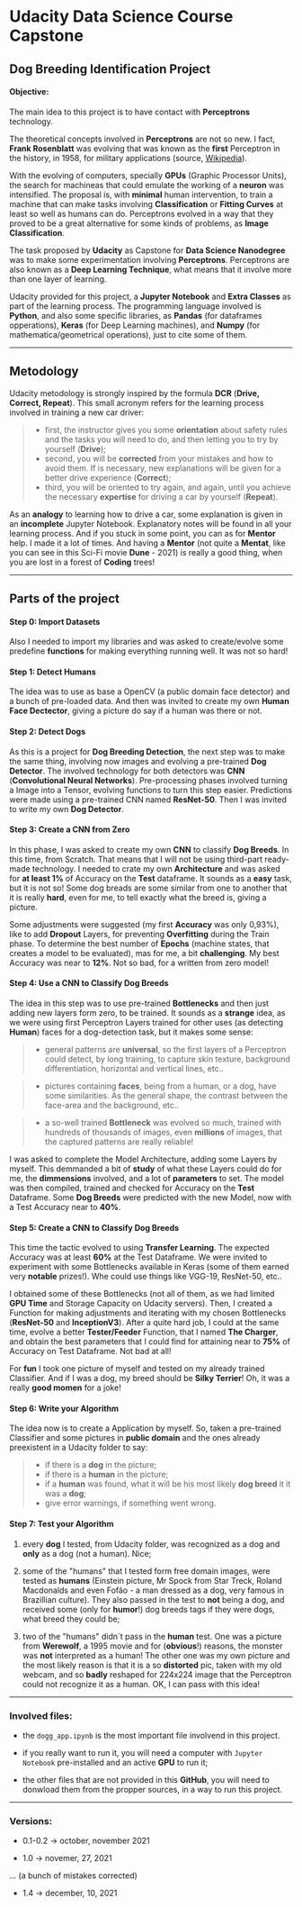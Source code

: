 # Udacity Data Science Course Capstone

## Dog Breeding Identification Project

#### Objective:

The main idea to this project is to have contact with **Perceptrons** technology.

The theoretical concepts involved in **Perceptrons** are not so new. I fact, **Frank Rosenblatt** was evolving that was known as the **first** Perceptron in the history, in 1958, for military applications (source, [Wikipedia](https://en.wikipedia.org/wiki/Perceptron)).

With the evolving of computers, specially **GPUs** (Graphic Processor Units), the search for machineas that could emulate the working of a **neuron** was intensified. The proposal is, with **minimal** human intervention, to train a machine that can make tasks involving **Classification** or **Fitting Curves** at least so well as humans can do. Perceptrons evolved in a way that they proved to be a great alternative for some kinds of problems, as **Image Classification**.

The task proposed by **Udacity** as Capstone for **Data Science Nanodegree** was to make some experimentation involving **Perceptrons**. Perceptrons are also known as a **Deep Learning Technique**, what means that it involve more than one layer of learning.

Udacity provided for this project, a **Jupyter Notebook** and **Extra Classes** as part of the learning process. The programming language involved is **Python**, and also some specific libraries, as **Pandas** (for dataframes opperations), **Keras** (for Deep Learning machines), and **Numpy** (for mathematica/geometrical operations), just to cite some of them.

---

## Metodology

Udacity metodology is strongly inspired by the formula **DCR** (**Drive, Correct, Repeat**). This small acronym refers for the learning process involved in training a new car driver:

> - first, the instructor gives you some **orientation** about safety rules and the tasks you will need to do, and then letting you to try by yourself (**Drive**);
> - second, you will be **corrected** from your mistakes and how to avoid them. If is necessary, new explanations will be given for a better drive experience (**Correct**);
> - third, you will be oriented to try again, and again, until you achieve the necessary **expertise** for driving a car by yourself (**Repeat**).

As an **analogy** to learning how to drive a car, some explanation is given in an **incomplete** Jupyter Notebook. Explanatory notes will be found in all your learning process. And if you stuck in some point, you can as for **Mentor** help. I made it a lot of times. And having a **Mentor** (not quite a **Mentat**, like you can see in this Sci-Fi movie **Dune** - 2021) is really a good thing, when you are lost in a forest of **Coding** trees!

---

## Parts of the project

#### Step 0: Import Datasets

Also I needed to import my libraries and was asked to create/evolve some predefine **functions** for making everything running well. It was not so hard!

#### Step 1: Detect Humans

The idea was to use as base a OpenCV (a public domain face detector) and a bunch of pre-loaded data. And then was invited to create my own **Human Face Dectector**, giving a picture do say if a human was there or not.

#### Step 2: Detect Dogs

As this is a project for **Dog Breeding Detection**, the next step was to make the same thing, involving now images and evolving a pre-trained **Dog Detector**. The involved technology for both detectors was **CNN** (**Convolutional Neural Networks**). Pre-processing phases involved turning a Image into a Tensor, evolving functions to turn this step easier. Predictions were made using a pre-trained CNN named **ResNet-50**. Then I was invited to write my own **Dog Detector**.

#### Step 3: Create a CNN from Zero

In this phase, I was asked to create my own **CNN** to classify **Dog Breeds**. In this time, from Scratch. That means that I will not be using third-part ready-made technology. I needed to crate my own **Architecture** and was asked for **at least 1%** of Accuracy on the **Test** dataframe. It sounds as a **easy** task, but it is not so! Some dog breads are some similar from one to another that it is really **hard**, even for me, to tell exactly what the breed is, giving a picture.

Some adjustments were suggested (my first **Accuracy** was only 0,93%), like to add **Dropout** Layers, for preventing **Overfitting** during the Train phase. To determine the best number of **Epochs** (machine states, that creates a model to be evaluated), mas for me, a bit **challenging**. My best Accuracy was near to **12%**. Not so bad, for a written from zero model!

#### Step 4: Use a CNN to Classify Dog Breeds

The idea in this step was to use pre-trained **Bottlenecks** and then just adding new layers form zero, to be trained. It sounds as a **strange** idea, as we were using first Perceptron Layers trained for other uses (as detecting **Human**) faces for a dog-detection task, but it makes some sense:

>- general patterns are **universal**, so the first layers of a Perceptron could detect, by long training, to capture skin texture, background differentiation, horizontal and vertical lines, etc..

>- pictures containing **faces**, being from a human, or a dog, have some similarities. As the general shape, the contrast between the face-area and the background, etc..

>- a so-well trained **Bottleneck** was evolved so much, trained with hundreds of thousands of images, even **millions** of images, that the captured patterns are really reliable!

I was asked to complete the Model Architecture, adding some Layers by myself. This demmanded a bit of **study** of what these Layers could do for me, the **dimmensions** involved, and a lot of **parameters** to set. The model was then compiled, trained and checked for Accuracy on the **Test** Dataframe. Some **Dog Breeds** were predicted with the new Model, now with a Test Accuracy near to **40%**.

#### Step 5: Create a CNN to Classify Dog Breeds

This time the tactic evolved to using **Transfer Learning**. The expected Accuracy was at least **60%** at the Test Dataframe. We were invited to experiment with some Bottlenecks available in Keras (some of them earned very **notable** prizes!). Whe could use things like VGG-19, ResNet-50, etc..

I obtained some of these Bottlenecks (not all of them, as we had limited **GPU Time** and Storage Capacity on Udacity servers). Then, I created a Function for making adjustments and iterating with my chosen Bottlenecks (**ResNet-50** and **InceptionV3**). After a quite hard job, I could at the same time, evolve a better **Tester/Feeder** Function, that I named **The Charger**, and obtain the best parameters that I could find for attaining near to **75%** of Accuracy on Test Dataframe. Not bad at all!

For **fun** I took one picture of myself and tested on my already trained Classifier. And if I was a dog, my breed should be **Silky Terrier**! Oh, it was a really **good momen** for a joke!

#### Step 6: Write your Algorithm

The idea now is to create a Application by myself. So, taken a pre-trained Classifier and some pictures in **public domain** and the ones already preexistent in a Udacity folder to say:

>- if there is a **dog** in the picture;
>- if there is a **human** in the picture;
>- if a **human** was found, what it will be his most likely **dog breed** it it was a **dog**;
>- give error warnings, if something went wrong.

#### Step 7: Test your Algorithm

1. every **dog** I tested, from Udacity folder, was recognized as a dog and **only** as a dog (not a human). Nice;

2. some of the "humans" that I tested form free domain images, were tested as **humans** (Einstein picture, Mr Spock from Star Treck, Roland Macdonalds and even Fofão - a man dressed as a dog, very famous in Brazillian culture). They also passed in the test to **not** being a dog, and received some (only for **humor**!) dog breeds tags if they were dogs, what breed they could be;

3. two of the "humans" didn´t pass in the **human** test. One was a picture from **Werewolf**, a 1995 movie and for (**obvious**!) reasons, the monster was **not** interpreted as a human! The other one was my own picture and the most likely reason is that it is a so **distorted** pic, taken with my old webcam, and so **badly** reshaped for 224x224 image that the Perceptron could not recognize it as a human. OK, I can pass with this idea!  

---

### Involved files:

- the `dogg_app.ipynb` is the most important file involvend in this project.

- if you really want to run it, you will need a computer with `Jupyter Notebook` pre-installed and an active **GPU** to run it;

- the other files that are not provided in this **GitHub**, you will need to donwload them from the propper sources, in a way to run this project.

---

### Versions:

- 0.1-0.2 $\rightarrow$ october, november 2021

- 1.0 $\rightarrow$ novemer, 27, 2021

... (a bunch of mistakes corrected)

- 1.4 $\rightarrow$ december, 10, 2021

